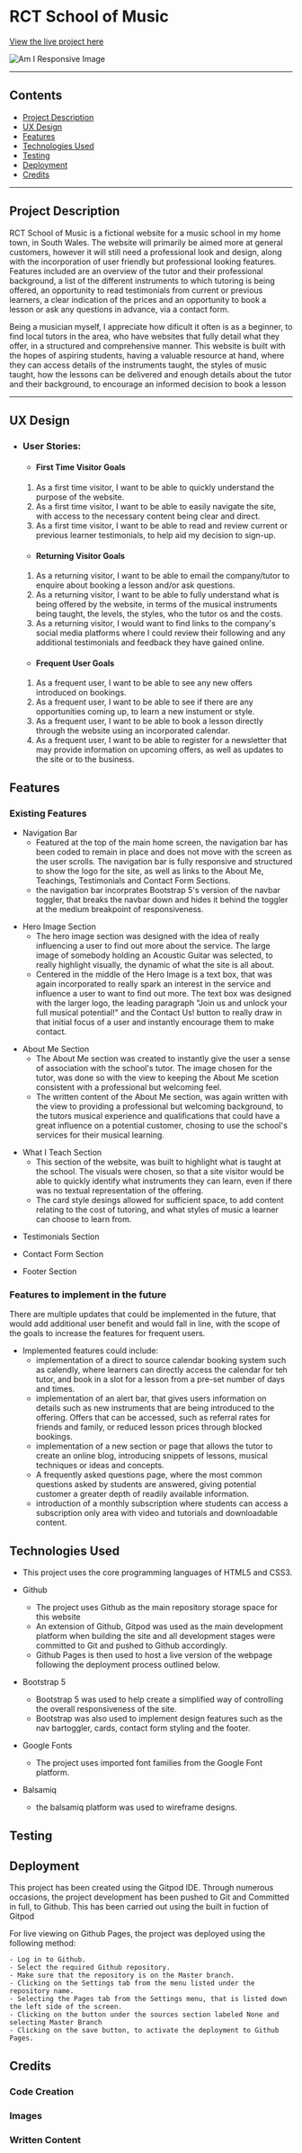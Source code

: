 # RCT School of Music

[View the live project here](https://andywales83.github.io/MS-Project-1/)

![Am I Responsive Image](am-I-responsive.png)

---


## Contents

- [Project Description](#project-description)
- [UX Design](#ux-design)
- [Features](#features)
- [Technologies Used](#technologies-used)
- [Testing](#testing)
- [Deployment](#deployment)
- [Credits](#credits)

---

## Project Description   

RCT School of Music is a fictional website for a music school in my home town, in South Wales. The website will primarily be aimed more at general customers, however it will still need a professional look and design, along with the incorporation of user friendly but professional looking features. Features included are an overview of the tutor and their professional background, a list of the different instruments to which tutoring is being offered, an opportunity to read testimonials from current or previous learners, a clear indication of the prices and an opportunity to book a lesson or ask any questions in advance, via a contact form.

Being a musician myself, I appreciate how dificult it often is as a beginner, to find local tutors in the area, who have websites that fully detail what they offer, in a structured and comprehensive manner. This website is built with the hopes of aspiring students, having a valuable resource at hand, where they can access details of the instruments taught, the styles of music taught, how the lessons can be delivered and enough details about the tutor and their background, to encourage an informed decision to book a lesson

---

## UX Design

- ### User Stories:

    - #### First Time Visitor Goals

    1. As a first time visitor, I want to be able to quickly understand the purpose of the website.
    2. As a first time visitor, I want to be able to easily navigate the site, with access to the necessary content being clear and direct.
    3. As a first time visitor, I want to be able to read and review current or previous learner testimonials, to help aid my decision to sign-up.

    - #### Returning Visitor Goals

    1. As a returning visitor, I want to be able to email the company/tutor to enquire about booking a lesson and/or ask questions.
    2. As a returning visitor, I want to be able to fully understand what is being offered by the website, in terms of the musical instruments being taught, the levels, the styles, who the tutor os and the costs.
    3. As a returning visitor, I would want to find links to the company's social media platforms where I could review their following and any additional testimonials and feedback they have gained online.

    - #### Frequent User Goals

    1. As a frequent user, I want to be able to see any new offers introduced on bookings.
    2. As a frequent user, I want to be able to see if there are any opportunities coming up, to learn a new instument or style.
    3. As a frequent user, I want to be able to book a lesson directly through the website using an incorporated calendar.
    4. As a frequent user, I want to be able to register for  a newsletter that may provide information on upcoming offers, as well as updates to the site or to the business.


## Features

### Existing Features

<!-- Space for image of the navigation bar -->

- Navigation Bar
    - Featured at the top of the main home screen, the navigation bar has been coded to remain in place and does not move with the screen as the user scrolls. The navigation bar is fully responsive and structured to show the logo for the site, as well as links to the About Me, Teachings, Testimonials and Contact Form Sections.
    - the navigation bar incorprates Bootstrap 5's version of the navbar toggler, that breaks the navbar down and hides it behind the toggler at the medium breakpoint of responsiveness.

<!-- Space for image of the Hero Image and central text box -->

- Hero Image Section
    - The hero image section was designed with the idea of really influencing a user to find out more about the service. The large image of somebody holding an Acoustic Guitar was selected, to really highlight visually, the dynamic of what the site is all about. 
    - Centered in the middle of the Hero Image is a text box, that was again incorporated to really spark an interest in the service and influence a user to want to find out more. The text box was designed with the larger logo, the leading paragraph "Join us and unlock your full musical potential!" and the Contact Us! button to really draw in that initial focus of a user and instantly encourage them to make contact.

<!-- Space for image of the about me section -->

- About Me Section
    - The About Me section was created to instantly give the user a sense of association with the school's tutor. The image chosen for the tutor, was done so with the view to keeping the About Me scetion consistent with a professional but welcoming feel. 
    - The written content of the About Me section, was again written with the view to providing a professional but welcoming background, to the tutors musical experience and qualifications that could have a great influence on a potential customer, chosing to use the school's services for their musical learning.

<!-- Space for the image of the What I Teach section -->

- What I Teach Section
    - This section of the website, was built to highlight what is taught at the school. The visuals were chosen, so that a site visitor would be able to quickly identify what instruments they can learn, even if there was no textual representation of the offering.
    - The card style desings allowed for sufficient space, to add content relating to the cost of tutoring, and what styles of music a learner can choose to learn from.    

<!-- Space for the image of the What I Testimonials section -->

- Testimonials Section

<!-- Space for the image of the Contact Form -->

- Contact Form Section

<!-- Space for the image of the Footer -->

- Footer Section
### Features to implement in the future

There are multiple updates that could be implemented in the future, that would add additional user benefit and would fall in line, with the scope of the goals to increase the features for frequent users.

- Implemented features could include:
    - implementation of a direct to source calendar booking system such as calendly, where learners can directly access the calendar for teh tutor, and book in a slot for a lesson from a pre-set number of days and times.
    - implementation of an alert bar, that gives users information on details such as new instruments that are being introduced to the offering. Offers that can be accessed, such as referral rates for friends and family, or reduced lesson prices through blocked bookings.
    - implementation of a new section or page that allows the tutor to create an online blog, introducing snippets of lessons, musical techniques or ideas and concepts.
    - A frequently asked questions page, where the most common questions asked by students are answered, giving potential customer a greater depth of readily available information.    
    - introduction of a monthly subscription where students can access a subscription only area with video and tutorials and downloadable content. 

## Technologies Used

- This project uses the core programming languages of HTML5 and CSS3.

- Github 
    - The project uses Github as the main repository storage space for this website
    - An extension of Github, Gitpod was used as the main development platform when building the site and all development stages were committed to Git and pushed to Github accordingly.
    - Github Pages is then used to host a live version of the webpage following the deployment process outlined below.

- Bootstrap 5 
    - Bootstrap 5 was used to help create a simplified way of controlling the overall responsiveness of the site.
    - Bootstrap was also used to implement design features such as the nav bartoggler, cards, contact form styling and the footer.

- Google Fonts
    - The project uses imported font families from the Google Font platform.

- Balsamiq 
    - the balsamiq platform was used to wireframe designs.

## Testing

## Deployment

This project has been created using the Gitpod IDE. Through numerous occasions, the project development has been pushed to Git and Committed in full, to Github. This has been carried out using the built in fuction of Gitpod

For live viewing on Github Pages, the project was deployed using the following method:

    - Log in to Github.
    - Select the required Github repository.
    - Make sure that the repository is on the Master branch.
    - Clicking on the Settings tab from the menu listed under the repository name.
    - Selecting the Pages tab from the Settings menu, that is listed down the left side of the screen.
    - Clicking on the button under the sources section labeled None and selecting Master Branch
    - Clicking on the save button, to activate the deployment to Github Pages. 


## Credits

### Code Creation

### Images

### Written Content